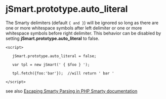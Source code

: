 # jSmart.prototype.auto\_literal #

The Smarty delimiters (default ` { and } `) will be ignored so long as there are one or more whitespace symbols after left delimiter or one or more whitespace symbols before right delimiter. This behavior can be disabled by setting **jSmart.prototype.auto\_literal** to false.

```
<script>

   jSmart.prototype.auto_literal = false;

   var tpl = new jSmart(' { $foo } ');

   tpl.fetch({foo:'bar'});  //will return ' bar '

</script>
```

see also [Escaping Smarty Parsing in PHP Smarty documentation](http://www.smarty.net/docs/en/language.escaping.tpl)